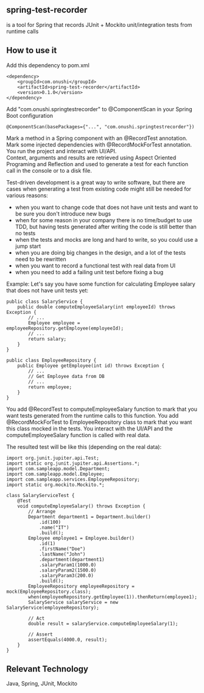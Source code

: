 ## spring-test-recorder

is a tool for Spring that records JUnit + Mockito unit/integration tests from runtime calls

## How to use it
Add this dependency to pom.xml

    <dependency>
        <groupId>com.onushi</groupId>
        <artifactId>spring-test-recorder</artifactId>
        <version>0.1.0</version>
    </dependency>

Add "com.onushi.springtestrecorder" to @ComponentScan in your Spring Boot configuration 
    
    @ComponentScan(basePackages={"...", "com.onushi.springtestrecorder"})

Mark a method in a Spring component with an @RecordTest annotation.  
Mark some injected dependencies with @RecordMockForTest annotation.  
You run the project and interact with UI/API.  
Context, arguments and results are retrieved using Aspect Oriented Programing and Reflection and used to generate a test for each function call in the console or to a disk file.  

Test-driven development is a great way to write software, but there are cases when generating a test from existing code might still be needed for various reasons:
- when you want to change code that does not have unit tests and want to be sure you don't introduce new bugs
- when for some reason in your company there is no time/budget to use TDD, but having tests generated after writing the code is still better than no tests
- when the tests and mocks are long and hard to write, so you could use a jump start
- when you are doing big changes in the design, and a lot of the tests need to be rewritten
- when you want to record a functional test with real data from UI
- when you need to add a failing unit test before fixing a bug  


Example:
Let's say you have some function for calculating Employee salary that does not have unit tests yet:

	public class SalaryService {
		public double computeEmployeeSalary(int employeeId) throws Exception {
			// ...
			Employee employee = employeeRepository.getEmployee(employeeId);
			// ...
			return salary;
		}
	}
	
	public class EmployeeRepository {
		public Employee getEmployee(int id) throws Exception {
			// ...
			// Get Employee data from DB
			// ...
			return employee;
		}
	}


You add @RecordTest to computeEmployeeSalary function to mark that you want tests generated from the runtime calls to this function.
You add @RecordMockForTest to EmployeeRepository class to mark that you want this class mocked in the tests.
You interact with the UI/API and the computeEmployeeSalary function is called with real data.

The resulted test will be like this (depending on the real data):

	import org.junit.jupiter.api.Test;
	import static org.junit.jupiter.api.Assertions.*;
	import com.sampleapp.model.Department;
	import com.sampleapp.model.Employee;
	import com.sampleapp.services.EmployeeRepository;
	import static org.mockito.Mockito.*;

	class SalaryServiceTest {
		@Test
		void computeEmployeeSalary() throws Exception {
			// Arrange
			Department department1 = Department.builder()
				.id(100)
				.name("IT")
				.build();
			Employee employee1 = Employee.builder()
				.id(1)
				.firstName("Doe")
				.lastName("John")
				.department(department1)
				.salaryParam1(1000.0)
				.salaryParam2(1500.0)
				.salaryParam3(200.0)
				.build();
			EmployeeRepository employeeRepository = mock(EmployeeRepository.class);
			when(employeeRepository.getEmployee(1)).thenReturn(employee1);
			SalaryService salaryService = new SalaryService(employeeRepository);

			// Act
			double result = salaryService.computeEmployeeSalary(1);

			// Assert
			assertEquals(4000.0, result);
		}
	}

## Relevant Technology

Java, Spring, JUnit, Mockito


